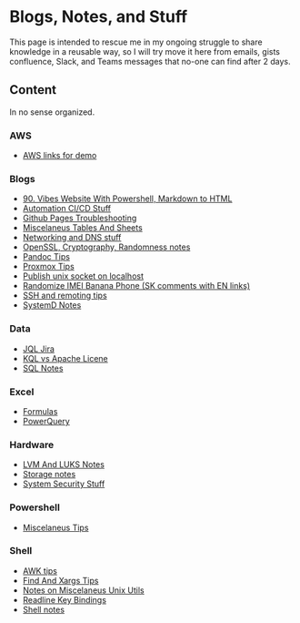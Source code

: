 ﻿# Blogs, Notes, and Stuff
This page is intended to rescue me in my ongoing struggle to share knowledge in a reusable way, so I will try move it here from emails, gists confluence, Slack, and Teams messages that no-one can find after 2 days.
## Content
In no sense organized.
### AWS
* [AWS links for demo](./content/AWS/AWSLinksForDemo.md)
### Blogs
* [90. Vibes Website With Powershell, Markdown to HTML](./content/Blogs/90.VibeWebsiteWithPowershellMarkdown2HTML.md)
* [Automation CI/CD Stuff](./content/Blogs/AutomationCICDStuff.md)
* [Github Pages Troubleshooting](./content/Blogs/GithubPagesTroubleshooting.md)
* [Miscelaneus Tables And Sheets](./content/Blogs/MiscelaneusTablesAndSheets.md)
* [Networking and DNS stuff](./content/Blogs/NetworkingAndDNSStuff.md)
* [OpenSSL, Cryptography, Randomness notes](./content/Blogs/OpenSSLCryptographyRandomnessNotes.md)
* [Pandoc Tips](./content/Blogs/PandocTips.md)
* [Proxmox Tips](./content/Blogs/ProxmoxTips.md)
* [Publish unix socket on localhost](./content/Blogs/PublishSocketOnLocalhost.md)
* [Randomize IMEI Banana Phone (SK comments with EN links)](./content/Blogs/RandomizeIMEIonBananaPhone.md)
* [SSH and remoting tips](./content/Blogs/SSHAndRemotingTips.md)
* [SystemD Notes](./content/Blogs/SystemDNotes.md)
### Data
* [JQL Jira](./content/Data/JQLJira.md)
* [KQL vs Apache Licene](./content/Data/KQLvsLucene.md)
* [SQL Notes](./content/Data/SQLnotes.md)
### Excel
* [Formulas](./content/Excel/Formulas.md)
* [PowerQuery](./content/Excel/PowerQuery.md)
### Hardware
* [LVM And LUKS Notes](./content/Hardware/LvmAndLuksNotes.md)
* [Storage notes](./content/Hardware/StorageNotes.md)
* [System Security Stuff](./content/Hardware/SystemSecurityStuff.md)
### Powershell
* [Miscelaneus Tips](./content/Powershell/MiscelaneusTips.md)
### Shell
* [AWK tips](./content/Shell/AWK.md)
* [Find And Xargs Tips](./content/Shell/FindAndXargsTips.md)
* [Notes on Miscelaneus Unix Utils](./content/Shell/NotesOnMiscUnixUtils.md)
* [Readline Key Bindings](./content/Shell/ReadlineKeyBindings.md)
* [Shell notes](./content/Shell/ShellNotes.md)

